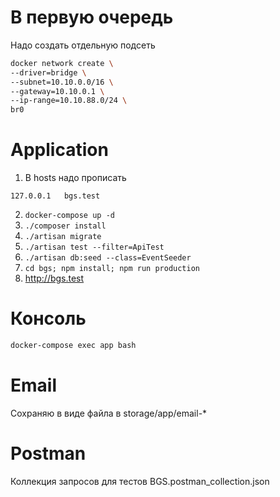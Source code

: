 # В первую очередь
Надо создать отдельную подсеть

```sh
docker network create \
--driver=bridge \
--subnet=10.10.0.0/16 \
--gateway=10.10.0.1 \
--ip-range=10.10.88.0/24 \
br0
```

# Application

1) В hosts надо прописать 
```
127.0.0.1	bgs.test
```
2) ```docker-compose up -d```
3) ```./composer install```
4) ```./artisan migrate```
5) ```./artisan test --filter=ApiTest```
6) ```./artisan db:seed --class=EventSeeder```
7) ```cd bgs; npm install; npm run production```
8) http://bgs.test


# Консоль

```sh
docker-compose exec app bash
```

# Email 
Сохраняю в виде файла в storage/app/email-*

# Postman

Коллекция запросов для тестов
BGS.postman_collection.json
